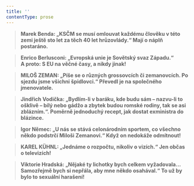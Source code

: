 ```yaml
---
title: ''
contentType: prose
---
```


<section>

> ****Marek Benda**: „KSČM se musí omlouvat každému člověku v této zemi ještě sto let za těch 40 let hrůzovlády.“ **Mají o náplň postaráno.****

> ****Enrico Berlusconi**: „Evropská unie je Sovětský svaz Západu.“ **A proto: S EU na věčné časy, a nikdy jinak!****

> ****MILOŠ ZEMAN**: „Píše se o různých grossovcích či zemanovcích. Po sjezdu jsme všichni špidlovci.“ **Převedl je na společného jmenovatele.****

> ****Jindřich Vodička**: „Bydlím-li v baráku, kde budu sám – nazvu-li to ošklivě – bílý nebo gádžo a zbytek budou romské rodiny, tak se asi zblázním.“. **Poměrně jednoduchý recept, jak dostat exministra do blázince.****

> ****Igor Němec**: „U nás se stává celonárodním sportem, co všechno někdo podstrčí Miloši Zemanovi.“ **Když on nedokáže odmítnout!****

> ****KAREL KÜHNL**: „Jednáme o rozpočtu, nikoliv o vizích.“ **Jen občas o televizích!****

> ****Viktorie Hradská**: „Nějaké ty lichotky bych celkem vyžadovala… Samozřejmě bych si nepřála, aby mne někdo osahával.“ **To už by bylo to sexuální harašení!****

</section>
